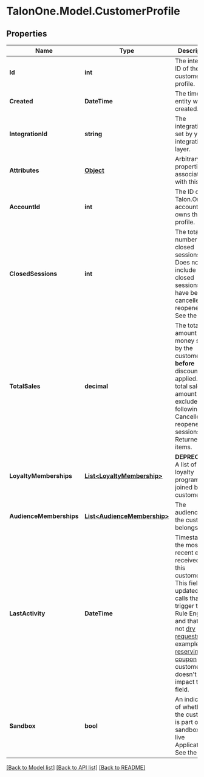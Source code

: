 # TalonOne.Model.CustomerProfile
## Properties

Name | Type | Description | Notes
------------ | ------------- | ------------- | -------------
**Id** | **int** | The internal ID of the customer profile. | 
**Created** | **DateTime** | The time this entity was created. | 
**IntegrationId** | **string** | The integration ID set by your integration layer. | 
**Attributes** | [**Object**](.md) | Arbitrary properties associated with this item. | 
**AccountId** | **int** | The ID of the Talon.One account that owns this profile. | 
**ClosedSessions** | **int** | The total number of closed sessions. Does not include closed sessions that have been cancelled or reopened. See the [docs](https://docs.talon.one/docs/dev/concepts/entities/customer-sessions#customer-session-states). | 
**TotalSales** | **decimal** | The total amount of money spent by the customer **before** discounts are applied.  The total sales amount excludes the following: - Cancelled or reopened sessions. - Returned items.  | 
**LoyaltyMemberships** | [**List&lt;LoyaltyMembership&gt;**](LoyaltyMembership.md) | **DEPRECATED** A list of loyalty programs joined by the customer.  | [optional] 
**AudienceMemberships** | [**List&lt;AudienceMembership&gt;**](AudienceMembership.md) | The audiences the customer belongs to. | [optional] 
**LastActivity** | **DateTime** | Timestamp of the most recent event received from this customer. This field is updated on calls that trigger the Rule Engine and that are not [dry requests](https://docs.talon.one/docs/dev/integration-api/dry-requests/#overlay).  For example, [reserving a coupon](https://docs.talon.one/integration-api#operation/createCouponReservation) for a customer doesn&#39;t impact this field.  | 
**Sandbox** | **bool** | An indicator of whether the customer is part of a sandbox or live Application. See the [docs](https://docs.talon.one/docs/product/applications/overview#application-environments).  | [optional] 

[[Back to Model list]](../README.md#documentation-for-models) [[Back to API list]](../README.md#documentation-for-api-endpoints) [[Back to README]](../README.md)

